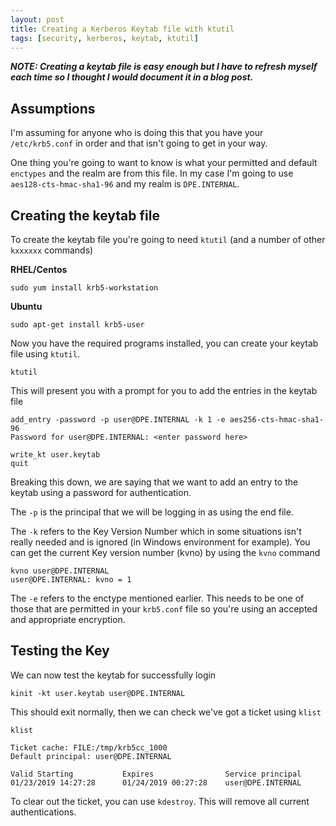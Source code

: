 ```yaml
---
layout: post
title: Creating a Kerberos Keytab file with ktutil
tags: [security, kerberos, keytab, ktutil]
---
```


***NOTE: Creating a keytab file is easy enough but I have to refresh myself each time so I thought I would document it in a blog post.***

## Assumptions
I'm assuming for anyone who is doing this that you have your `/etc/krb5.conf` in order and that isn't going to get in your way.

One thing you're going to want to know is what your permitted and default `enctypes` and the realm are from this file. In my case I'm going to use `aes128-cts-hmac-sha1-96` and my realm is `DPE.INTERNAL`.

## Creating the keytab file
To create the keytab file you're going to need `ktutil` (and a number of other `kxxxxxx` commands)

**RHEL/Centos**
```
sudo yum install krb5-workstation
```

**Ubuntu**
```
sudo apt-get install krb5-user
```

Now you have the required programs installed, you can create your keytab file using `ktutil`.

```shell
ktutil
```

This will present you with a prompt for you to add the entries in the keytab file

```shell
add_entry -password -p user@DPE.INTERNAL -k 1 -e aes256-cts-hmac-sha1-96
Password for user@DPE.INTERNAL: <enter password here>

write_kt user.keytab
quit
```

Breaking this down, we are saying that we want to add an entry to the keytab using a password for authentication. 

The `-p` is the principal that we will be logging in as using the end file. 

The `-k` refers to the Key Version Number which in some situations isn't really needed and is ignored (in Windows environment for example). You can get the current Key version number (kvno) by using the `kvno` command

```shell
kvno user@DPE.INTERNAL
user@DPE.INTERNAL: kvno = 1
```

The `-e` refers to the enctype mentioned earlier. This needs to be one of those that are permitted in your `krb5.conf` file so you're using an accepted and appropriate encryption.

 ## Testing the Key
We can now test the keytab for successfully login

```shell
kinit -kt user.keytab user@DPE.INTERNAL
```

This should exit normally, then we can check we've got a ticket using `klist`

```shell
klist

Ticket cache: FILE:/tmp/krb5cc_1000
Default principal: user@DPE.INTERNAL

Valid Starting           Expires                Service principal
01/23/2019 14:27:28      01/24/2019 00:27:28    user@DPE.INTERNAL
```

To clear out the ticket, you can use `kdestroy`. This will remove all current authentications.